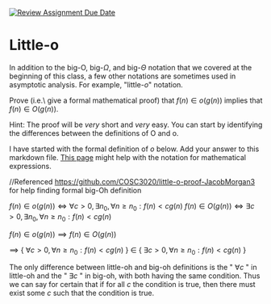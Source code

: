 [![Review Assignment Due Date](https://classroom.github.com/assets/deadline-readme-button-24ddc0f5d75046c5622901739e7c5dd533143b0c8e959d652212380cedb1ea36.svg)](https://classroom.github.com/a/wM4-KOzy)
# Little-o

In addition to the big-O, big-$\Omega$, and big-$\Theta$ notation that
we covered at the beginning of this class, a few other notations are sometimes
used in asymptotic analysis.  For example, "little-$o$" notation.

Prove (i.e.\ give a formal mathematical proof) that $f(n)\in o(g(n))$ implies
that $f(n)\in O(g(n))$.

Hint: The proof will be *very* short and *very* easy. You can start by
identifying the differences between the definitions of O and o.

I have started with the formal definition of $o$ below. Add your answer to this
markdown file. [This
page](https://docs.github.com/en/get-started/writing-on-github/working-with-advanced-formatting/writing-mathematical-expressions)
might help with the notation for mathematical expressions.

//Referenced https://github.com/COSC3020/little-o-proof-JacobMorgan3 for help 
finding formal big-Oh definition

$f(n)\in o(g(n)) \iff \forall c>0, \exists n_0, \forall n\ge n_0: f(n) < c g(n)$
$f(n)\in O(g(n)) \iff \exists c>0, \exists n_0, \forall n\ge n_0: f(n) < c g(n)$

$f(n)\in o(g(n)) \implies f(n)\in O(g(n))$

$\implies$ { $\forall c>0, \forall n\ge n_0 : f(n) < c g(n)$ } $\in$  { $\exists c>0, \forall n\ge n_0 : f(n) < c g(n)$ }

The only difference between little-oh and big-oh definitions is the " $\forall c$ " in little-oh
and the " $\exists c$ " in big-oh, with both having the same condition. Thus we can say for certain that
if for all $c$ the condition is true, then there must exist some $c$ such that the condition is true. 